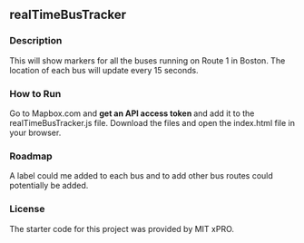 ## realTimeBusTracker

### Description
<p> This will show markers for all the buses running on Route 1 in Boston. The location of each bus will update every 15 seconds. </p>

### How to Run
<p> Go to Mapbox.com and <b> get an API access token </b> and add it to the realTimeBusTracker.js file. Download the files and open the index.html file in your browser. </p>

### Roadmap
<p> A label could me added to each bus and to add other bus routes could potentially be added. </p>

### License
<p> The starter code for this project was provided by MIT xPRO. </p>
